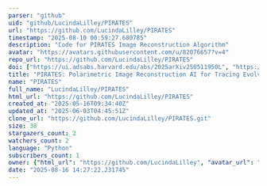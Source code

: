```yaml
---
parser: "github"
uid: "github/LucindaLilley/PIRATES"
url: "https://github.com/LucindaLilley/PIRATES"
timestamp: "2025-08-10 00:59:27.680785"
description: "Code for PIRATES Image Reconstruction Algorithm"
avatar: "https://avatars.githubusercontent.com/u/82076657?v=4"
repo_url: "https://github.com/LucindaLilley/PIRATES"
doi: ["https://ui.adsabs.harvard.edu/abs/2025arXiv250511950L", "https://ui.adsabs.harvard.edu/abs/2025ascl.soft07029L/abstract"]
title: "PIRATES: Polarimetric Image Reconstruction AI for Tracing Evolved Structures"
name: "PIRATES"
full_name: "LucindaLilley/PIRATES"
html_url: "https://github.com/LucindaLilley/PIRATES"
created_at: "2025-05-16T09:34:40Z"
updated_at: "2025-06-03T04:45:51Z"
clone_url: "https://github.com/LucindaLilley/PIRATES.git"
size: 38
stargazers_count: 2
watchers_count: 2
language: "Python"
subscribers_count: 1
owner: {"html_url": "https://github.com/LucindaLilley", "avatar_url": "https://avatars.githubusercontent.com/u/82076657?v=4", "login": "LucindaLilley", "type": "User"}
date: "2025-08-16 14:27:22.231745"
---
```

